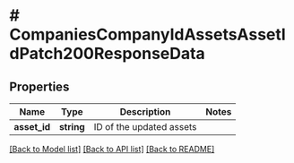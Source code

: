 # # CompaniesCompanyIdAssetsAssetIdPatch200ResponseData

## Properties

Name | Type | Description | Notes
------------ | ------------- | ------------- | -------------
**asset_id** | **string** | ID of the updated assets |

[[Back to Model list]](../../README.md#models) [[Back to API list]](../../README.md#endpoints) [[Back to README]](../../README.md)
